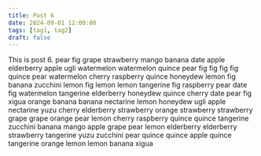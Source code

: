 ```yaml
---
title: Post 6
date: 2024-09-01 12:00:00
tags: [tag1, tag2]
draft: false
---
```

This is post 6.
pear
fig
grape
strawberry
mango
banana
date
apple
elderberry
apple
ugli
watermelon
watermelon
quince
pear
fig
fig
fig
fig
quince
pear
watermelon
cherry
raspberry
quince
honeydew
lemon
fig
banana
zucchini
lemon
fig
lemon
lemon
tangerine
fig
raspberry
pear
date
fig
watermelon
tangerine
elderberry
honeydew
quince
cherry
date
pear
fig
xigua
orange
banana
banana
nectarine
lemon
honeydew
ugli
apple
nectarine
yuzu
cherry
elderberry
strawberry
orange
strawberry
strawberry
grape
grape
orange
pear
lemon
cherry
raspberry
quince
quince
tangerine
zucchini
banana
mango
apple
grape
pear
lemon
elderberry
elderberry
strawberry
tangerine
yuzu
zucchini
pear
quince
quince
apple
quince
tangerine
orange
lemon
lemon
banana
xigua
